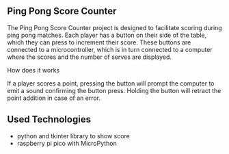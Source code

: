 ## Ping Pong Score Counter

The Ping Pong Score Counter project is designed to facilitate scoring during ping pong matches. Each player has a button on their side of the table, which they can press to increment their score. 
These buttons are connected to a microcontroller, which is in turn connected to a computer where the scores and the number of serves are displayed.

How does it works

If a player scores a point, pressing the button will prompt the computer to emit a sound confirming the button press. 
Holding the button will retract the point addition in case of an error.


## Used Technologies
- python and tkinter library to show score
- raspberry pi pico with MicroPython
